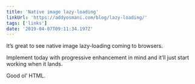```yaml
---
title: 'Native image lazy-loading'
linkUrl: 'https://addyosmani.com/blog/lazy-loading/'
tags: ['links'] 
date: '2019-04-07T09:11:34.197Z'
---
```

It’s great to see native image lazy-loading coming to browsers. 

Implement today with progressive enhancement in mind and it’ll just start working when it lands.

Good ol’ HTML. 